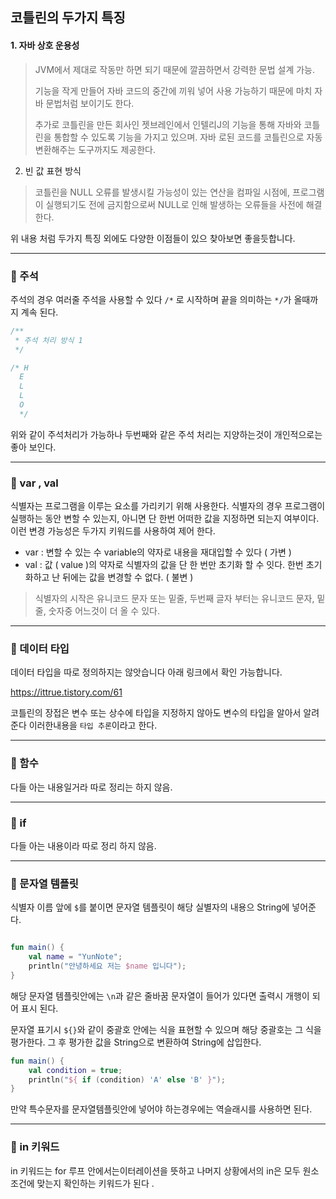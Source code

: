 ## 코틀린의 두가지 특징 

#### 1. 자바 상호 운용성
>  JVM에서 제대로 작동만 하면 되기 때문에 깔끔하면서 강력한 문법 설계 가능.
> 
> 기능을 작게 만들어 자바 코드의 중간에 끼워 넣어 사용 가능하기 때문에 마치 자바 문법처럼 보이기도 한다.
> 
> 추가로 코틀린을 만든 회사인 젯브레인에서 인텔리J의 기능을 통해 자바와 코틀린을 통합할 수 있도록 기능을 가지고 있으며. 자바
> 로된 코드를 코틀린으로 자동 변환해주는 도구까지도 제공한다. 



2. 빈 값 표현 방식
> 코틀린을 NULL 오류를 발생시킬 가능성이 있는 연산을  컴파일 시점에, 프로그램이 실행되기도 전에 금지함으로써 NULL로 인해 발생하는
> 오류들을 사전에 해결한다.


위 내용 처럼 두가지 특징 외에도 다양한 이점들이 있으 찾아보면 좋을듯합니다.

---

### 📌 주석

주석의 경우 여러줄 주석을 사용할 수 있다 `/*` 로 시작하며 끝을 의미하는 `*/`가 올때까지 계속 된다.

```kotlin
/**
 * 주석 처리 방식 1
 */

/* H
  E
  L
  L
  O
  */

```

위와 같이 주석처리가 가능하나 두번째와 같은 주석 처리는 지양하는것이 개인적으로는 좋아 보인다.

---

### 📌 var , val

식별자는 프로그램을 이루는 요소를 가리키기 위해 사용한다.  식별자의 경우 프로그램이 실행하는 동안 변할 수 있는지, 아니면 단 한번
어떠한 값을 지정하면 되는지 여부이다. 이런 변경 가능성은 두가지 키워드를 사용하여 제어 한다.

- var : 변할 수 있는 수 variable의 약자로 내용을 재대입할 수 있다 ( 가변 )
- val : 값 ( value )의 약자로 식별자의 값을 단 한 번만 초기화 할 수 잇다. 한번 초기화하고 난 뒤에는 값을 변경할 수 없다. ( 불변 )

> 식별자의 시작은 유니코드 문자 또는 밑줄, 두번째 글자 부터는 유니코드 문자, 밑줄, 숫자중 어느것이 더 올 수 있다.
 

---

### 📌 데이터 타입 

데이터 타입을 따로 정의하지는 않앗습니다 아래 링크에서 확인 가능합니다.

https://ittrue.tistory.com/61

코틀린의 장접은 변수 또는 상수에 타입을 지정하지 않아도 변수의 타입을 알아서 알려준다 
이러한내용을 `타입 추론`이라고 한다.

---

### 📌 함수

다들 아는 내용일거라 따로 정리는 하지 않음.

---

### 📌 if

다들 아는 내용이라 따로 정리 하지 않음.

---

### 📌 문자열 템플릿 

식별자 이름 앞에 `$`를 붙이면 문자열 템플릿이 해당 실별자의 내용으 String에 넣어준다.
```kotlin

fun main() {
    val name = "YunNote";
    println("안녕하세요 저는 $name 입니다");
}
```

해당 문자열 템플릿안에는 `\n`과 같은 줄바꿈 문자열이 들어가 있다면 출력시 개행이 되어 표시 된다.

문자열 표기시 `${}`와 같이 중괄호 안에는 식을 표현할 수 있으며 해당 중괄호는 그 식을 평가한다. 그 후 평가한 값을
String으로 변환하여 String에 삽입한다.

```kotlin
fun main() {
    val condition = true;
    println("${ if (condition) 'A' else 'B' }");
}
```

만약 특수문자를 문자열템플릿안에 넣어야 하는경우에는 역슬래시를 사용하면 된다.

---

### 📌 in 키워드

in 키워드는 for 루프 안에서는이터레이션을 뜻하고 나머지 상황에서의 in은 모두 원소 조건에 맞는지 확인하는 키워드가 된다 . 